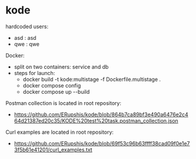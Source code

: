# kode
hardcoded users:
- asd : asd
- qwe : qwe

Docker:
- split on two containers: service and db
- steps for launch:
  - docker build -t kode:multistage -f Dockerfile.multistage .
  - docker compose config
  - docker compose up --build

Postman collection is located in root repository:
- https://github.com/ERupshis/kode/blob/864b7ca89bf3e490a6476e2c464d21387ed20c35/KODE%20test%20task.postman_collection.json

Curl examples are located in root repository:
- https://github.com/ERupshis/kode/blob/69f53c96b63ffff38cad09f0e1e73f5b61e41201/curl_examples.txt
